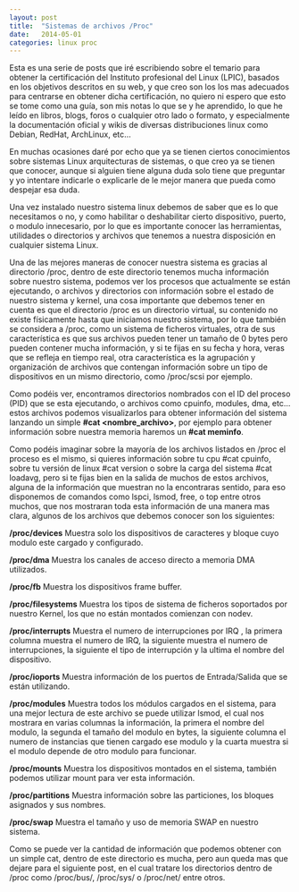 ```yaml
---
layout: post
title:  "Sistemas de archivos /Proc"
date:   2014-05-01
categories: linux proc
---
```


Esta es una serie de posts que iré escribiendo sobre el temario para obtener la certificación del Instituto profesional del Linux (LPIC), basados en los objetivos descritos en su web, y que creo son los los mas adecuados para centrarse en obtener dicha certificación, no quiero ni espero que esto se tome como una guía, son mis notas lo que se y he aprendido, lo que he leído en libros, blogs, foros o cualquier otro lado o formato, y especialmente la documentación oficial y wikis de diversas distribuciones linux como Debian, RedHat, ArchLinux, etc…

En muchas ocasiones daré por echo que ya se tienen ciertos conocimientos sobre sistemas Linux arquitecturas de sistemas, o que creo ya se tienen que conocer, aunque si alguien tiene alguna duda solo tiene que preguntar y yo intentare indicarle o explicarle de le mejor manera que pueda como despejar esa duda.

Una vez instalado nuestro sistema linux debemos de saber que es lo que necesitamos o no, y como habilitar o deshabilitar cierto dispositivo, puerto, o modulo innecesario, por lo que es importante conocer las herramientas, utilidades o directorios y archivos que tenemos a nuestra disposición en cualquier sistema Linux.

Una de las mejores maneras de conocer nuestra sistema es gracias al directorio /proc, dentro de este directorio tenemos mucha información sobre nuestro sistema, podemos ver los procesos que actualmente se están ejecutando, o archivos y directorios con información sobre el estado de nuestro sistema y kernel, una cosa importante que debemos tener en cuenta es que el directorio /proc es un directorio virtual, su contenido no existe físicamente hasta que iniciamos nuestro sistema, por lo que también se considera a /proc, como un sistema de ficheros virtuales, otra de sus característica es que sus archivos pueden tener un tamaño de 0 bytes pero pueden contener mucha información, y si te fijas en su fecha y hora, veras que se refleja en tiempo real, otra característica es la agrupación y organización de archivos que contengan información sobre un tipo de dispositivos en un mismo directorio, como /proc/scsi por ejemplo.

Como podéis ver, encontramos directorios nombrados con el ID del proceso (PID) que se esta ejecutando, o archivos como cpuinfo, modules, dma, etc… estos archivos podemos visualizarlos para obtener información del sistema lanzando un simple **#cat <nombre_archivo>**, por ejemplo para obtener información sobre nuestra memoria haremos un **#cat meminfo**.

Como podéis imaginar sobre la mayoría de los archivos listados en /proc el proceso es el mismo, si quieres información sobre tu cpu #cat cpuinfo, sobre tu versión de linux #cat version o sobre la carga del sistema #cat loadavg, pero si te fijas bien en la salida de muchos de estos archivos, alguna de la información que muestran no la encontraras sentido, para eso disponemos de comandos como lspci, lsmod, free, o top entre otros muchos, que nos mostraran toda esta información de una manera mas clara, algunos de los archivos que  debemos conocer son los siguientes:

**/proc/devices** Muestra solo los dispositivos de caracteres y bloque cuyo modulo este cargado y configurado.

**/proc/dma** Muestra los canales de acceso directo a memoria DMA utilizados.

**/proc/fb** Muestra los dispositivos frame buffer.

**/proc/filesystems** Muestra los tipos de sistema de ficheros soportados por nuestro Kernel, los que no están montados comienzan con nodev.

**/proc/interrupts** Muestra el numero de interrupciones por IRQ , la primera columna muestra el numero de IRQ, la siguiente muestra el numero de interrupciones, la siguiente el tipo de interrupción y la ultima el nombre del dispositivo.

**/proc/ioports** Muestra información de los puertos de Entrada/Salida que se están utilizando.

**/proc/modules** Muestra todos los módulos cargados en el sistema, para una mejor lectura de este archivo se puede utilizar lsmod, el cual nos mostrara en varias columnas la información, la primera el nombre del modulo, la segunda el tamaño del modulo en bytes, la siguiente columna el numero de instancias que tienen cargado ese modulo y la cuarta muestra si el modulo depende de otro modulo para funcionar.

**/proc/mounts** Muestra los dispositivos montados en el sistema, también podemos utilizar mount para ver esta información.

**/proc/partitions** Muestra información sobre las particiones, los bloques asignados y sus nombres.

**/proc/swap** Muestra el tamaño y uso de memoria SWAP en nuestro sistema.

Como se puede ver la cantidad de información que podemos obtener con un simple cat, dentro de este directorio es mucha, pero aun queda mas que dejare para el siguiente post, en el cual tratare los directorios dentro de /proc como /proc/bus/, /proc/sys/ o /proc/net/ entre otros.

